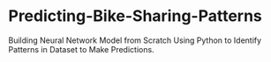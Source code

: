 # Predicting-Bike-Sharing-Patterns
Building Neural Network Model from Scratch Using Python to Identify Patterns in Dataset to Make Predictions.
